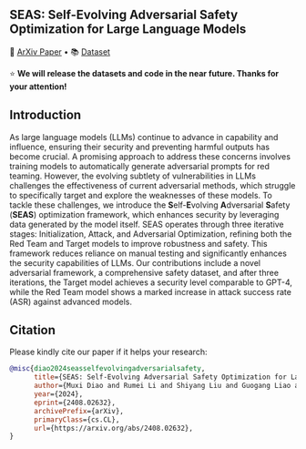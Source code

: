 
## SEAS: Self-Evolving Adversarial Safety Optimization for Large Language Models</h2>

<p>
📃 <a href="[https://arxiv.org/](https://arxiv.org/abs/2408.02632)">ArXiv Paper</a>
  •
📚 <a href="">Dataset</a>
</p>


⭐ **We will release the datasets and code in the near future. Thanks for your attention!**

## Introduction
As large language models (LLMs) continue to advance in capability and influence, ensuring their security and preventing harmful outputs has become crucial. A promising approach to address these concerns involves training models to automatically generate adversarial prompts for red teaming. However, the evolving subtlety of vulnerabilities in LLMs challenges the effectiveness of current adversarial methods, which struggle to specifically target and explore the weaknesses of these models. To tackle these challenges, we introduce the **S**elf-**E**volving **A**dversarial **S**afety (**SEAS**) optimization framework, which enhances security by leveraging data generated by the model itself. SEAS operates through three iterative stages: Initialization, Attack, and Adversarial Optimization, refining both the Red Team and Target models to improve robustness and safety. This framework reduces reliance on manual testing and significantly enhances the security capabilities of LLMs. Our contributions include a novel adversarial framework, a comprehensive safety dataset, and after three iterations, the Target model achieves a security level comparable to GPT-4, while the Red Team model shows a marked increase in attack success rate (ASR) against advanced models. 

## Citation
Please kindly cite our paper if it helps your research:
```bibtex
@misc{diao2024seasselfevolvingadversarialsafety,
      title={SEAS: Self-Evolving Adversarial Safety Optimization for Large Language Models}, 
      author={Muxi Diao and Rumei Li and Shiyang Liu and Guogang Liao and Jingang Wang and Xunliang Cai and Weiran Xu},
      year={2024},
      eprint={2408.02632},
      archivePrefix={arXiv},
      primaryClass={cs.CL},
      url={https://arxiv.org/abs/2408.02632}, 
}
```
